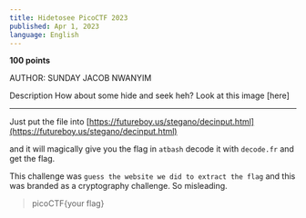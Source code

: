 ```yaml
---
title: Hidetosee PicoCTF 2023
published: Apr 1, 2023
language: English
---
```



**100 points**

AUTHOR: SUNDAY JACOB NWANYIM

Description
How about some hide and seek heh?
Look at this image [here]

---

Just put the file into [https://futureboy.us/stegano/decinput.html](https://futureboy.us/stegano/decinput.html)

and it will magically give you the flag in `atbash` decode it with `decode.fr` and get the flag.

This challenge was `guess the website we did to extract the flag` and this was branded as a cryptography challenge. So misleading.

> picoCTF{your flag}
